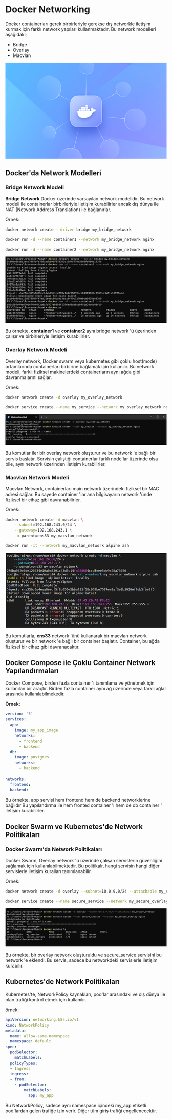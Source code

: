 # Docker Networking


Docker containerları gerek birbirleriyle gerekse dış networkle iletişim kurmak için farklı network yapıları kullanmaktadır. Bu network modelleri aşağıdaki;

* Bridge
* Overlay
* Macvlan

![image](./img/n5.png)
## Docker'da Network Modelleri

### Bridge Network Modeli

**Bridge Network** Docker üzerinde varsayılan network modelidir. Bu network modeli ile containerlar birbirleriyle iletişim kurabilirler ancak dış dünya ile NAT (Network Address Translation) ile bağlanırlar.

Örnek:
```bash
docker network create --driver bridge my_bridge_network
```
```bash
docker run -d --name container1 --network my_bridge_network nginx
```
```bash
docker run -d --name container2 --network my_bridge_network nginx
```

![image](./img/n1.png)

Bu örnekte, **container1** ve **container2** aynı bridge network 'ü üzerinden çalışır ve birbirleriyle iletişim kurabilirler. 

### Overlay Network Modeli

Overlay network, Docker swarm veya kubernetes gibi çoklu host(mode) ortamlarında containerları birbirine bağlamak için kullanılır. Bu network modeli, farklı fiziksel makinelerdeki containerların aynı ağda gibi davranmalarını sağlar.

Örnek:
```bash
docker network create -d overlay my_overlay_network
```
```bash
docker service create --name my_service --network my_overlay_network nginx
```

![image](./img/n2.png)

Bu komutlar iler bir overlay network oluşturur ve bu network 'e bağlı bir servis başlatır. Servisin çalıştığı containerlar farklı node'lar üzerinde olsa bile, aynı network üzerinden iletişim kurabilirler.

### Macvlan Network Modeli

Macvlan Network, containerları main network üzerindeki fiziksel bir MAC adresi sağlar. Bu sayede container 'lar ana bilgisayarın network 'ünde fiziksel bir cihaz gibi davranabilirler.

Örnek:
```bash
docker network create -d macvlan \
    --subnet=192.168.243.0/24 \
    --gateway=192.168.243.1 \
    -o parent=ens33 my_macvlan_network
```
```bash
docker run -it --network my_macvlan_network alpine ash

```
![image](./img/n3.png)

Bu komutlarla, **ens33** network 'ünü kullanarak bir macvlan network oluşturur ve bir network 'e bağlı bir container başlatır. Container, bu ağda fiziksel bir cihaz gibi davranacaktır.

##  Docker Compose ile Çoklu Container Network Yapılandırmaları

Docker Compose, birden fazla container 'ı tanımlama ve yönetmek için kullanılan bir araçtır. Birden fazla container aynı ağ üzerinde veya farklı ağlar arasında kullanılabilmekedir.

**Örnek:**

```yaml
version: '3'
services:
  app:
    image: my_app_image
    networks:
      - frontend
      - backend
  db:
    image: postgres
    networks:
      - backend

networks:
  frontend:
  backend:
```
Bu örnekte, app servisi hem frontend hem de backend networklerine bağlıdır Bu yapılandırma ile hem fronted container 'ı hem de db container ' iletişim kurabilirler.

## Docker Swarm ve Kubernetes'de Network Politikaları

### Docker Swarm'da Network Politikaları

Docker Swarm, Overlay network 'ü üzerinde çalışan servislerin güvenliğini sağlamak için kullanılabilmektedir. Bu politikalr, hangi servisin hangi diğer servislerle iletişim kuralları tanımlanabilir.

Örnek:
```bash
docker network create -d overlay --subnet=10.0.9.0/24 --attachable my_secure_overlay
```

```bash
docker service create --name secure_service --network my_secure_overlay nginx
```

![image](./img/n4.png)

Bu örnekte, bir overlay network oluşturuldu ve secure_service servisini bu network 'e eklendi. Bu servis,  sadece bu networkdeki servislerle iletişim kurabilir.

## Kubernetes'de Network Politikaları

Kubernetes'te, NetworkPolicy kaynakları, pod'lar arasındaki ve dış dünya ile olan trafiği kontrol etmek için kullanılır.

örnek:

```yaml
apiVersion: networking.k8s.io/v1
kind: NetworkPolicy
metadata:
  name: allow-same-namespace
  namespace: default
spec:
  podSelector:
    matchLabels:
  policyTypes:
  - Ingress
  ingress:
  - from:
    - podSelector:
        matchLabels:
          app: my_app
```

Bu NetworkPolicy, sadece aynı namespace içindeki my_app etiketli pod'lardan gelen trafiğe izin verir. Diğer tüm giriş trafiği engellenecektir.

